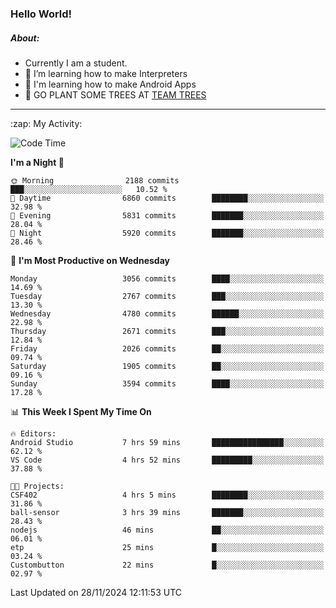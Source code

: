 ### Hello World!

##### About:
- Currently I am a student.
- 🌱 I’m learning how to make Interpreters
- 🌱 I'm learning how to make Android Apps
- 🌱 GO PLANT SOME TREES AT [TEAM TREES](https://teamtrees.org/)

---
  <summary>:zap: My Activity:</summary>
  
<!--START_SECTION:waka-->
![Code Time](http://img.shields.io/badge/Code%20Time-1%2C640%20hrs%2035%20mins-blue)

**I'm a Night 🦉** 

```text
🌞 Morning                2188 commits        ███░░░░░░░░░░░░░░░░░░░░░░   10.52 % 
🌆 Daytime                6860 commits        ████████░░░░░░░░░░░░░░░░░   32.98 % 
🌃 Evening                5831 commits        ███████░░░░░░░░░░░░░░░░░░   28.04 % 
🌙 Night                  5920 commits        ███████░░░░░░░░░░░░░░░░░░   28.46 % 
```
📅 **I'm Most Productive on Wednesday** 

```text
Monday                   3056 commits        ████░░░░░░░░░░░░░░░░░░░░░   14.69 % 
Tuesday                  2767 commits        ███░░░░░░░░░░░░░░░░░░░░░░   13.30 % 
Wednesday                4780 commits        ██████░░░░░░░░░░░░░░░░░░░   22.98 % 
Thursday                 2671 commits        ███░░░░░░░░░░░░░░░░░░░░░░   12.84 % 
Friday                   2026 commits        ██░░░░░░░░░░░░░░░░░░░░░░░   09.74 % 
Saturday                 1905 commits        ██░░░░░░░░░░░░░░░░░░░░░░░   09.16 % 
Sunday                   3594 commits        ████░░░░░░░░░░░░░░░░░░░░░   17.28 % 
```


📊 **This Week I Spent My Time On** 

```text
🔥 Editors: 
Android Studio           7 hrs 59 mins       ████████████████░░░░░░░░░   62.12 % 
VS Code                  4 hrs 52 mins       █████████░░░░░░░░░░░░░░░░   37.88 % 

🐱‍💻 Projects: 
CSF402                   4 hrs 5 mins        ████████░░░░░░░░░░░░░░░░░   31.86 % 
ball-sensor              3 hrs 39 mins       ███████░░░░░░░░░░░░░░░░░░   28.43 % 
nodejs                   46 mins             ██░░░░░░░░░░░░░░░░░░░░░░░   06.01 % 
etp                      25 mins             █░░░░░░░░░░░░░░░░░░░░░░░░   03.24 % 
Custombutton             22 mins             █░░░░░░░░░░░░░░░░░░░░░░░░   02.97 % 
```


 Last Updated on 28/11/2024 12:11:53 UTC
<!--END_SECTION:waka-->
